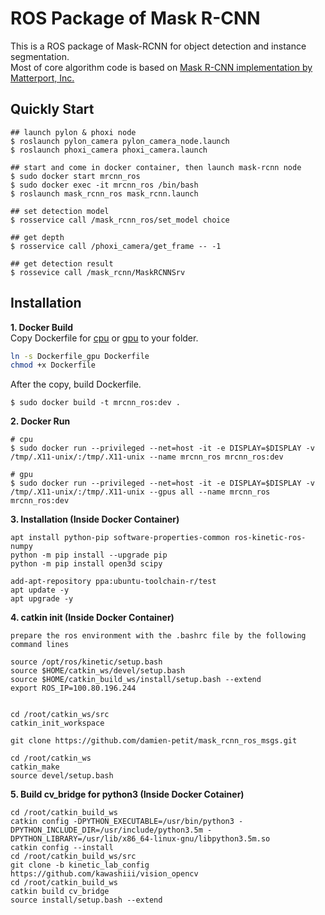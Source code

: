 # ROS Package of Mask R-CNN
This is a ROS package of Mask-RCNN for object detection and instance segmentation.  
Most of core algorithm code is based on [Mask R-CNN implementation by Matterport, Inc. ](https://github.com/matterport/Mask_RCNN)

## Quickly Start
```
## launch pylon & phoxi node
$ roslaunch pylon_camera pylon_camera_node.launch
$ roslaunch phoxi_camera phoxi_camera.launch

## start and come in docker container, then launch mask-rcnn node
$ sudo docker start mrcnn_ros
$ sudo docker exec -it mrcnn_ros /bin/bash
$ roslaunch mask_rcnn_ros mask_rcnn.launch

## set detection model
$ rosservice call /mask_rcnn_ros/set_model choice

## get depth
$ rosservice call /phoxi_camera/get_frame -- -1

## get detection result
$ rossevice call /mask_rcnn/MaskRCNNSrv
```

## Installation
**1. Docker Build**  
Copy Dockerfile for [cpu](./docker/Dockerfile_cpu) or [gpu](./docker/Dockerfile_gpu) to your folder.
```bash
ln -s Dockerfile_gpu Dockerfile
chmod +x Dockerfile
```
After the copy, build Dockerfile.  
```
$ sudo docker build -t mrcnn_ros:dev .
```

**2. Docker Run**  
```
# cpu
$ sudo docker run --privileged --net=host -it -e DISPLAY=$DISPLAY -v /tmp/.X11-unix/:/tmp/.X11-unix --name mrcnn_ros mrcnn_ros:dev
```  
```
# gpu
$ sudo docker run --privileged --net=host -it -e DISPLAY=$DISPLAY -v /tmp/.X11-unix/:/tmp/.X11-unix --gpus all --name mrcnn_ros mrcnn_ros:dev
```

**3. Installation (Inside Docker Container)**
```
apt install python-pip software-properties-common ros-kinetic-ros-numpy
python -m pip install --upgrade pip
python -m pip install open3d scipy

add-apt-repository ppa:ubuntu-toolchain-r/test
apt update -y
apt upgrade -y
```

**4. catkin init (Inside Docker Container)**
```
prepare the ros environment with the .bashrc file by the following command lines

source /opt/ros/kinetic/setup.bash
source $HOME/catkin_ws/devel/setup.bash
source $HOME/catkin_build_ws/install/setup.bash --extend
export ROS_IP=100.80.196.244


cd /root/catkin_ws/src
catkin_init_workspace

git clone https://github.com/damien-petit/mask_rcnn_ros_msgs.git

cd /root/catkin_ws 
catkin_make
source devel/setup.bash
```

**5. Build cv_bridge for python3 (Inside Docker Cotainer)**
```
cd /root/catkin_build_ws
catkin config -DPYTHON_EXECUTABLE=/usr/bin/python3 -DPYTHON_INCLUDE_DIR=/usr/include/python3.5m -DPYTHON_LIBRARY=/usr/lib/x86_64-linux-gnu/libpython3.5m.so
catkin config --install
cd /root/catkin_build_ws/src
git clone -b kinetic_lab_config https://github.com/kawashiii/vision_opencv
cd /root/catkin_build_ws
catkin build cv_bridge
source install/setup.bash --extend
```
